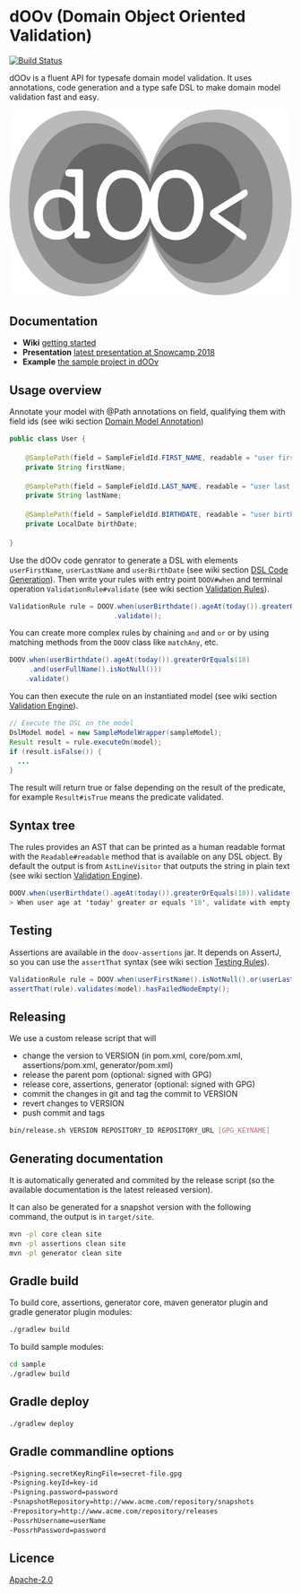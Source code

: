 # dOOv (Domain Object Oriented Validation)

[![Build Status](https://travis-ci.org/lesfurets/dOOv.svg?branch=master)](https://travis-ci.org/lesfurets/dOOv)

dOOv is a fluent API for typesafe domain model validation. It uses annotations, code generation and a type safe DSL to make domain model validation fast and easy.

![dOOv logo](docs/png/doov_io_logo_dark_small.png)

## Documentation

- **Wiki** [getting started](https://github.com/lesfurets/dOOv/wiki/Getting-Started)
- **Presentation** [latest presentation at Snowcamp 2018](http://doov.io/dsl_to_go_beyond_bean_validation_english.html)
- **Example** [the sample project in dOOv](sample)

## Usage overview

Annotate your model with @Path annotations on field, qualifying them with field ids (see wiki section [Domain Model Annotation](https://github.com/lesfurets/dOOv/wiki/Domain-Model-Annotation))

```java
public class User {

    @SamplePath(field = SampleFieldId.FIRST_NAME, readable = "user first name")
    private String firstName;

    @SamplePath(field = SampleFieldId.LAST_NAME, readable = "user last name")
    private String lastName;

    @SamplePath(field = SampleFieldId.BIRTHDATE, readable = "user birthdate")
    private LocalDate birthDate;

}
```

Use the dOOv code genrator to generate a DSL with elements `userFirstName`, `userLastName` and `userBirthDate` (see wiki section [DSL Code Generation](https://github.com/lesfurets/dOOv/wiki/DSL-Code-Generation)). Then write your rules with entry point `DOOV#when` and terminal operation `ValidationRule#validate` (see wiki section [Validation Rules](https://github.com/lesfurets/dOOv/wiki/Validation-Rules)).

```java
ValidationRule rule = DOOV.when(userBirthdate().ageAt(today()).greaterOrEquals(18))
                          .validate();
```

You can create more complex rules by chaining `and` and `or` or by using matching methods from the `DOOV` class like `matchAny`, etc.

```java
DOOV.when(userBirthdate().ageAt(today()).greaterOrEquals(18)
     .and(userFullName().isNotNull()))
    .validate()
```

You can then execute the rule on an instantiated model (see wiki section [Validation Engine](https://github.com/lesfurets/dOOv/wiki/Validation-Engine)).

```java
// Execute the DSL on the model
DslModel model = new SampleModelWrapper(sampleModel);
Result result = rule.executeOn(model);
if (result.isFalse()) {
  ...
}
```

The result will return true or false depending on the result of the predicate, for example `Result#isTrue` means the predicate validated.

## Syntax tree

The rules provides an AST that can be printed as a human readable format with the `Readable#readable` method that is available on any DSL object. By default the output is from `AstLineVisitor` that outputs the string in plain text (see wiki section [Validation Engine](https://github.com/lesfurets/dOOv/wiki/Validation-Engine)).

```java
DOOV.when(userBirthdate().ageAt(today()).greaterOrEquals(18)).validate().readable()
> When user age at 'today' greater or equals '18', validate with empty message
```

## Testing

Assertions are available in the `doov-assertions` jar. It depends on AssertJ, so you can use the `assertThat` syntax (see wiki section [Testing Rules](https://github.com/lesfurets/dOOv/wiki/Testing-Rules)).

```java
ValidationRule rule = DOOV.when(userFirstName().isNotNull().or(userLastName().isNull())).validate();
assertThat(rule).validates(model).hasFailedNodeEmpty();
```

## Releasing

We use a custom release script that will

- change the version to VERSION (in pom.xml, core/pom.xml, assertions/pom.xml, generator/pom.xml)
- release the parent pom (optional: signed with GPG)
- release core, assertions, generator (optional: signed with GPG)
- commit the changes in git and tag the commit to VERSION
- revert changes to VERSION
- push commit and tags

```bash
bin/release.sh VERSION REPOSITORY_ID REPOSITORY_URL [GPG_KEYNAME]
```

## Generating documentation

It is automatically generated and commited by the release script (so the available documentation is the latest released version).

It can also be generated for a snapshot version with the following command, the output is in `target/site`.

```bash
mvn -pl core clean site
mvn -pl assertions clean site
mvn -pl generator clean site
```

## Gradle build

To build core, assertions, generator core, maven generator plugin and gradle generator plugin modules:
```bash
./gradlew build
```

To build sample modules: 
```bash
cd sample
./gradlew build
```


## Gradle deploy

```bash
./gradlew deploy
```

## Gradle commandline options

```bash
-Psigning.secretKeyRingFile=secret-file.gpg 
-Psigning.keyId=key-id
-Psigning.password=password
-PsnapshotRepository=http://www.acme.com/repository/snapshots
-Prepository=http://www.acme.com/repository/releases
-PossrhUsername=userName
-PossrhPassword=password
```

## Licence

[Apache-2.0](LICENSE)

